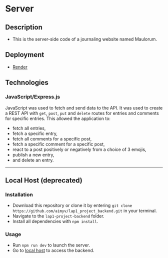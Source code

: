 # Server

## Description

- This is the server-side code of a journaling website named Maulorum.

## Deployment

- <a href="https://maulers-server.onrender.com/" target="_blank">Render</a>

## Technologies

### JavaScript/Express.js

JavaScript was used to fetch and send data to the API. It was used to create a REST API with `get`, `post`, `put` and `delete` routes for entries and comments for specific entries. This allowed the application to:

- fetch all entries,
- fetch a specific entry,
- fetch all comments for a specific post,
- fetch a specific comment for a specific post,
- react to a post positively or negatively from a choice of 3 emojis,
- publish a new entry,
- and delete an entry.

---

## Local Host (deprecated)

### Installation

- Download this repository or clone it by entering `git clone https://github.com/aimyv/lap1_project_backend.git` in your terminal.
- Navigate to the `lap1-project-backend` folder.
- Install all dependencies with `npm install`.

### Usage

- Run `npm run dev` to launch the server.
- Go to <a href="http://localhost:3000/" target="_blank">local host</a> to access the backend.
